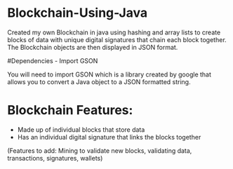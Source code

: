 # Blockchain-Using-Java

Created my own Blockchain in java using hashing and array lists to create blocks of data with unique digital signatures that chain each block together. The Blockchain objects are then displayed in JSON format.

#Dependencies - Import GSON

You will need to import GSON which is a library created by google that allows you to convert a Java object to a JSON formatted string.

# Blockchain Features:

- Made up of individual blocks that store data
- Has an individual digital signature that links the blocks together

(Features to add: Mining to validate new blocks, validating data, transactions, signatures, wallets)
